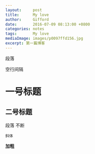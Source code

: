 ```yaml
---
layout:     post
title:      My love
author:     Gifford
date:       2016-07-09 08:13:00 +0800
categories: notes
tags:       My love
mediaImage: images/p0097ffd156.jpg
excerpt: 第一篇博客
---
```


段落

空行间隔

# 一号标题

## 二号标题

段落
不断

``斜体``

**加粗**